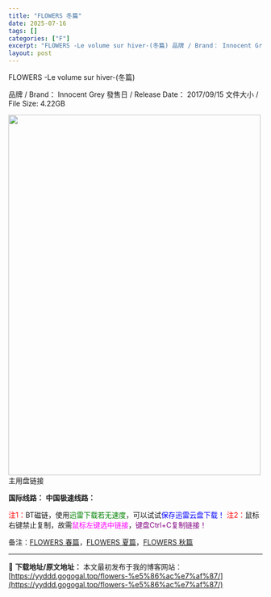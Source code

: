 ```yaml
---
title: "FLOWERS 冬篇"
date: 2025-07-16
tags: []
categories: ["F"]
excerpt: "FLOWERS -Le volume sur hiver-(冬篇) 品牌 / Brand： Innocent Grey 發售日 / Release Date： 2017/09/15 文件大小 / File Size: 4.22GB 主用盘链接 国际线路： 中国极速线路： 注1：BT磁链，使用迅雷下载&hellip;"
layout: post
---
```


FLOWERS -Le volume sur hiver-(冬篇)

品牌 / Brand： Innocent Grey
發售日 / Release Date： 2017/09/15
文件大小 / File Size: 4.22GB

<img class="alignnone size-full wp-image-2746" src="https://yyddd.gogogal.top/wp-content/uploads/2025/07/gc956787.webp" alt="" width="500" height="715" />
<div class="panel panel-primary">
<div class="panel-heading">主用盘链接</div>
<div class="panel-body">

<b>国际线路：</b>
<b>中国极速线路：</b>

<span style="color: #ff0000;">注1：</span>BT磁链，使用<span style="color: #008000;">迅雷下载若无速度</span>，可以试试<span style="color: #0000ff;">保存迅雷云盘下载！</span>
<span style="color: #ff0000;">注2：</span>鼠标右键禁止复制，故需<span style="color: #ff00ff;">鼠标左键选中链接</span>，<span style="color: #800080;">键盘Ctrl+C复制链接！</span>

备注：<a href="https://yyddd.gogogal.top/flowers-%e6%98%a5%e7%af%87/" target="_blank" rel="noopener">FLOWERS 春篇</a>，<a href="https://yyddd.gogogal.top/flowers-%e5%a4%8f%e7%af%87/" target="_blank" rel="noopener">FLOWERS 夏篇</a>，<a href="https://yyddd.gogogal.top/flowers-%e7%a7%8b%e7%af%87/" target="_blank" rel="noopener">FLOWERS 秋篇</a>

</div>
</div>

---
📖 **下载地址/原文地址：** 本文最初发布于我的博客网站：[https://yyddd.gogogal.top/flowers-%e5%86%ac%e7%af%87/](https://yyddd.gogogal.top/flowers-%e5%86%ac%e7%af%87/)
